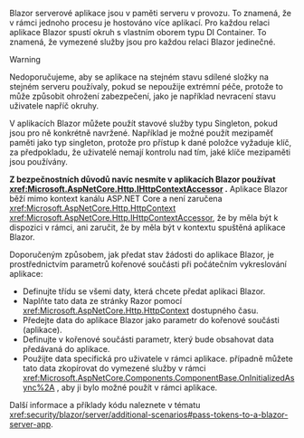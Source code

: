Blazor serverové aplikace jsou v paměti serveru v provozu. To znamená, že v rámci jednoho procesu je hostováno více aplikací. Pro každou relaci aplikace Blazor spustí okruh s vlastním oborem typu DI Container. To znamená, že vymezené služby jsou pro každou relaci Blazor jedinečné.

> [!WARNING]
> Nedoporučujeme, aby se aplikace na stejném stavu sdílené složky na stejném serveru používaly, pokud se nepoužije extrémní péče, protože to může způsobit ohrožení zabezpečení, jako je například nevracení stavu uživatele napříč okruhy.

V aplikacích Blazor můžete použít stavové služby typu Singleton, pokud jsou pro ně konkrétně navržené. Například je možné použít mezipaměť paměti jako typ singleton, protože pro přístup k dané položce vyžaduje klíč, za předpokladu, že uživatelé nemají kontrolu nad tím, jaké klíče mezipaměti jsou používány.

**Z bezpečnostních důvodů navíc nesmíte v aplikacích Blazor používat <xref:Microsoft.AspNetCore.Http.IHttpContextAccessor> .** Aplikace Blazor běží mimo kontext kanálu ASP.NET Core a není zaručena <xref:Microsoft.AspNetCore.Http.HttpContext> <xref:Microsoft.AspNetCore.Http.IHttpContextAccessor>, že by měla být k dispozici v rámci, ani zaručit, že by měla být v kontextu spuštěná aplikace Blazor.

Doporučeným způsobem, jak předat stav žádosti do aplikace Blazor, je prostřednictvím parametrů kořenové součásti při počátečním vykreslování aplikace:

* Definujte třídu se všemi daty, která chcete předat aplikaci Blazor.
* Naplňte tato data ze stránky Razor pomocí <xref:Microsoft.AspNetCore.Http.HttpContext> dostupného času.
* Předejte data do aplikace Blazor jako parametr do kořenové součásti (aplikace).
* Definujte v kořenové součásti parametr, který bude obsahovat data předávaná do aplikace.
* Použijte data specifická pro uživatele v rámci aplikace. případně můžete tato data zkopírovat do vymezené služby v rámci <xref:Microsoft.AspNetCore.Components.ComponentBase.OnInitializedAsync%2A> , aby ji bylo možné použít v rámci aplikace.

Další informace a příklady kódu naleznete v tématu <xref:security/blazor/server/additional-scenarios#pass-tokens-to-a-blazor-server-app>.
